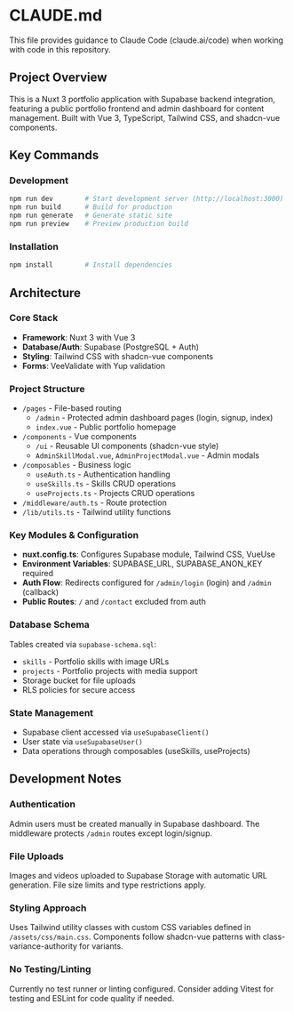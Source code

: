 # CLAUDE.md

This file provides guidance to Claude Code (claude.ai/code) when working with code in this repository.

## Project Overview

This is a Nuxt 3 portfolio application with Supabase backend integration, featuring a public portfolio frontend and admin dashboard for content management. Built with Vue 3, TypeScript, Tailwind CSS, and shadcn-vue components.

## Key Commands

### Development
```bash
npm run dev        # Start development server (http://localhost:3000)
npm run build      # Build for production
npm run generate   # Generate static site
npm run preview    # Preview production build
```

### Installation
```bash
npm install        # Install dependencies
```

## Architecture

### Core Stack
- **Framework**: Nuxt 3 with Vue 3
- **Database/Auth**: Supabase (PostgreSQL + Auth)
- **Styling**: Tailwind CSS with shadcn-vue components
- **Forms**: VeeValidate with Yup validation

### Project Structure
- `/pages` - File-based routing
  - `/admin` - Protected admin dashboard pages (login, signup, index)
  - `index.vue` - Public portfolio homepage
- `/components` - Vue components
  - `/ui` - Reusable UI components (shadcn-vue style)
  - `AdminSkillModal.vue`, `AdminProjectModal.vue` - Admin modals
- `/composables` - Business logic
  - `useAuth.ts` - Authentication handling
  - `useSkills.ts` - Skills CRUD operations
  - `useProjects.ts` - Projects CRUD operations
- `/middleware/auth.ts` - Route protection
- `/lib/utils.ts` - Tailwind utility functions

### Key Modules & Configuration
- **nuxt.config.ts**: Configures Supabase module, Tailwind CSS, VueUse
- **Environment Variables**: SUPABASE_URL, SUPABASE_ANON_KEY required
- **Auth Flow**: Redirects configured for `/admin/login` (login) and `/admin` (callback)
- **Public Routes**: `/` and `/contact` excluded from auth

### Database Schema
Tables created via `supabase-schema.sql`:
- `skills` - Portfolio skills with image URLs
- `projects` - Portfolio projects with media support
- Storage bucket for file uploads
- RLS policies for secure access

### State Management
- Supabase client accessed via `useSupabaseClient()`
- User state via `useSupabaseUser()`
- Data operations through composables (useSkills, useProjects)

## Development Notes

### Authentication
Admin users must be created manually in Supabase dashboard. The middleware protects `/admin` routes except login/signup.

### File Uploads
Images and videos uploaded to Supabase Storage with automatic URL generation. File size limits and type restrictions apply.

### Styling Approach
Uses Tailwind utility classes with custom CSS variables defined in `/assets/css/main.css`. Components follow shadcn-vue patterns with class-variance-authority for variants.

### No Testing/Linting
Currently no test runner or linting configured. Consider adding Vitest for testing and ESLint for code quality if needed.